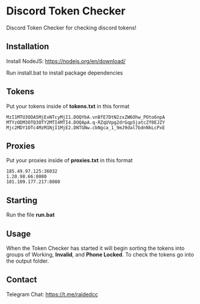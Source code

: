 # Discord Token Checker

Discord Token Checker for checking discord tokens!

## Installation

Install NodeJS: https://nodejs.org/en/download/

Run install.bat to install package dependencies

## Tokens

Put your tokens inside of **tokens.txt** in this format

```
MzI1MTU3ODA5MjExNTcyMjI1.DOQYbA.vnBfE7DtN2zxZW6Ohw_POto6npA
MTYzODM3OTQ3OTY2MTI4MTI4.DOQApA.q-RZqUVpg2drGqpSjatcZf0EJZY
Mjc2MDY1OTc4MzM1NjI1MjE2.DNTGNw.cbNgca_1_9mJ9dal7bdnNkLcPxE
```

## Proxies

Put your proxies inside of **proxies.txt** in this format

```
185.49.97.125:36032
1.20.98.66:8080
101.109.177.217:8080
```

## Starting

Run the file **run.bat**

## Usage

When the Token Checker has started it will begin sorting the tokens into groups of Working, **Invalid**, and **Phone Locked**.
To check the tokens go into the output folder.

## Contact

Telegram Chat: https://t.me/raidedcc
